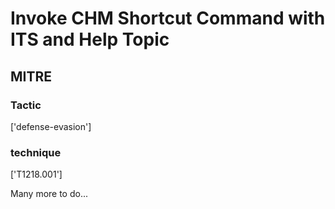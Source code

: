 # Invoke CHM Shortcut Command with ITS and Help Topic

## MITRE

### Tactic
['defense-evasion']

### technique
['T1218.001']

Many more to do...
